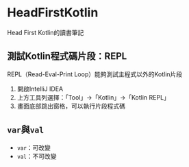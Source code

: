 # HeadFirstKotlin

Head First Kotlin的讀書筆記

## 測試Kotlin程式碼片段：REPL

REPL（Read-Eval-Print Loop）能夠測試主程式以外的Kotlin片段

1. 開啟IntelliJ IDEA
2. 上方工具列選擇：「Tool」→「Kotlin」→「Kotlin REPL」
3. 畫面底部跳出窗格，可以執行片段程式碼


## `var`與`val`

- `var`：可改變
- `val`：不可改變

